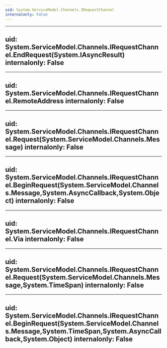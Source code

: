 ```yaml
---
uid: System.ServiceModel.Channels.IRequestChannel
internalonly: False
---
```


---
uid: System.ServiceModel.Channels.IRequestChannel.EndRequest(System.IAsyncResult)
internalonly: False
---

---
uid: System.ServiceModel.Channels.IRequestChannel.RemoteAddress
internalonly: False
---

---
uid: System.ServiceModel.Channels.IRequestChannel.Request(System.ServiceModel.Channels.Message)
internalonly: False
---

---
uid: System.ServiceModel.Channels.IRequestChannel.BeginRequest(System.ServiceModel.Channels.Message,System.AsyncCallback,System.Object)
internalonly: False
---

---
uid: System.ServiceModel.Channels.IRequestChannel.Via
internalonly: False
---

---
uid: System.ServiceModel.Channels.IRequestChannel.Request(System.ServiceModel.Channels.Message,System.TimeSpan)
internalonly: False
---

---
uid: System.ServiceModel.Channels.IRequestChannel.BeginRequest(System.ServiceModel.Channels.Message,System.TimeSpan,System.AsyncCallback,System.Object)
internalonly: False
---
